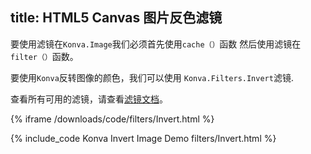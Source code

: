title: HTML5 Canvas 图片反色滤镜
---

要使用滤镜在`Konva.Image`我们必须首先使用`cache（）`函数
然后使用滤镜在`filter（）`函数。  

要使用`Konva`反转图像的颜色，我们可以使用 `Konva.Filters.Invert`滤镜. 

查看所有可用的滤镜，请查看[滤镜文档](https://konvajs.github.io/api/Konva.Filters.html)。 





{% iframe /downloads/code/filters/Invert.html %}

{% include_code Konva Invert Image Demo filters/Invert.html %}